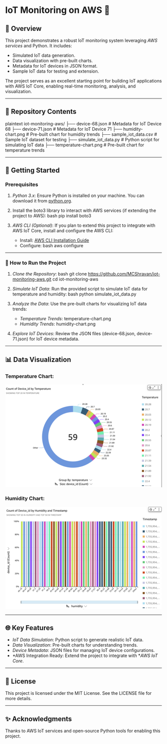 # IoT Monitoring on AWS 🚀

## 🌟 Overview

This project demonstrates a robust IoT monitoring system leveraging *AWS services* and Python. It includes:
- Simulated IoT data generation.
- Data visualization with pre-built charts.
- Metadata for IoT devices in JSON format.
- Sample IoT data for testing and extension.

The project serves as an excellent starting point for building IoT applications with AWS IoT Core, enabling real-time monitoring, analysis, and visualization.

---

## 📂 Repository Contents

plaintext
iot-monitoring-aws/
├── device-68.json            # Metadata for IoT Device 68
├── device-71.json            # Metadata for IoT Device 71
├── humidity-chart.png         # Pre-built chart for humidity trends
├── sample_iot_data.csv        # Sample IoT dataset for testing
├── simulate_iot_data.py       # Python script for simulating IoT data
├── temperature-chart.png      # Pre-built chart for temperature trends


---

## 🔧 Getting Started

### Prerequisites

1. *Python 3.x*: Ensure Python is installed on your machine. You can download it from [python.org](https://www.python.org/).
2. Install the boto3 library to interact with AWS services (if extending the project to AWS):
   bash
   pip install boto3
   
3. *AWS CLI (Optional)*: If you plan to extend this project to integrate with AWS IoT Core, install and configure the AWS CLI:
   - Install: [AWS CLI Installation Guide](https://docs.aws.amazon.com/cli/latest/userguide/install-cliv2.html)
   - Configure:
     bash
     aws configure
     

---

### 🚀 How to Run the Project

1. *Clone the Repository*:
   bash
   git clone https://github.com/MCShravan/iot-monitoring-aws.git
   cd iot-monitoring-aws
   

2. *Simulate IoT Data*:
   Run the provided script to simulate IoT data for temperature and humidity:
   bash
   python simulate_iot_data.py
   

3. *Analyze the Data*:
   Use the pre-built charts for visualizing IoT data trends:
   - *Temperature Trends*: temperature-chart.png
   - *Humidity Trends*: humidity-chart.png

4. *Explore IoT Devices*:
   Review the JSON files (device-68.json, device-71.json) for IoT device metadata.

---

## 📊 Data Visualization

### Temperature Chart:
![Temperature Chart](temperature-chart.png)

### Humidity Chart:
![Humidity Chart](humidity-chart.png)

---

## 🌐 Key Features
- *IoT Data Simulation*: Python script to generate realistic IoT data.
- *Data Visualization*: Pre-built charts for understanding trends.
- *Device Metadata*: JSON files for managing IoT device configurations.
- *AWS Integration Ready: Extend the project to integrate with **AWS IoT Core*.

---

## 📜 License
This project is licensed under the MIT License. See the LICENSE file for more details.

---

## ✨ Acknowledgments
Thanks to AWS IoT services and open-source Python tools for enabling this project.
